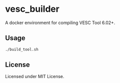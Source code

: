 # vesc_builder
A docker environment for compiling VESC Tool 6.02+.

## Usage

```bash
./build_tool.sh
```

## License
Licensed under MIT License.